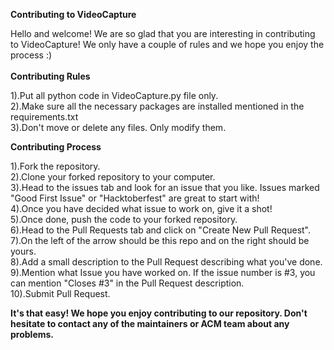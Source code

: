 **Contributing to VideoCapture**

Hello and welcome! We are so glad that you are interesting in contributing to VideoCapture!
We only have a couple of rules and we hope you enjoy the process :)<br/><br/>
**Contributing Rules**

   1).Put all python code in VideoCapture.py file only.<br/>
   2).Make sure all the necessary packages are installed mentioned in the requirements.txt<br/>
   3).Don't move or delete any files. Only modify them.<br/>

**Contributing Process**<br/>

   1).Fork the repository.<br/>
   2).Clone your forked repository to your computer.<br/>
   3).Head to the issues tab and look for an issue that you like. Issues marked "Good First Issue" or "Hacktoberfest" are great to start with!<br/>
   4).Once you have decided what issue to work on, give it a shot!<br/>
   5).Once done, push the code to your forked repository.<br/>
   6).Head to the Pull Requests tab and click on "Create New Pull Request".<br/>
   7).On the left of the arrow should be this repo and on the right should be yours.<br/>
   8).Add a small description to the Pull Request describing what you've done.<br/>
   9).Mention what Issue you have worked on. If the issue number is #3, you can mention "Closes #3" in the Pull Request description.<br/>
   10).Submit Pull Request.<br/>

**It's that easy! We hope you enjoy contributing to our repository. Don't hesitate to contact any of the maintainers or ACM team about any problems.**
